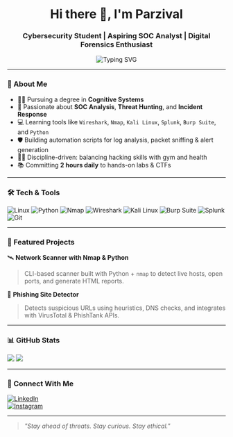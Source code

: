 <h1 align="center">Hi there 👋, I'm Parzival</h1>
<h3 align="center">Cybersecurity Student | Aspiring SOC Analyst | Digital Forensics Enthusiast</h3>

<p align="center">
  <img src="https://readme-typing-svg.demolab.com?font=Fira+Code&pause=1000&center=true&vCenter=true&width=440&lines=On+The+Hunt+For+Threads;SOC+Analysis+in+progress;Always+learning+something+new" alt="Typing SVG" />
</p>

---

### 🧠 About Me

- 🕵️‍♂️ Pursuing a degree in **Cognitive Systems**
- 🔐 Passionate about **SOC Analysis**, **Threat Hunting**, and **Incident Response**
- 💻 Learning tools like `Wireshark`, `Nmap`, `Kali Linux`, `Splunk`, `Burp Suite`, and `Python`
- 🛡️ Building automation scripts for log analysis, packet sniffing & alert generation
- 🏋️‍♂️ Discipline-driven: balancing hacking skills with gym and health
- 📚 Committing **2 hours daily** to hands-on labs & CTFs

---

### 🛠️ Tech & Tools

![Linux](https://img.shields.io/badge/Linux-000000?style=for-the-badge&logo=linux&logoColor=white)
![Python](https://img.shields.io/badge/Python-3670A0?style=for-the-badge&logo=python&logoColor=white)
![Nmap](https://img.shields.io/badge/Nmap-0088cc?style=for-the-badge)
![Wireshark](https://img.shields.io/badge/Wireshark-1679A7?style=for-the-badge&logo=wireshark&logoColor=white)
![Kali Linux](https://img.shields.io/badge/Kali_Linux-557C94?style=for-the-badge&logo=kali-linux&logoColor=white)
![Burp Suite](https://img.shields.io/badge/Burp_Suite-orange?style=for-the-badge)
![Splunk](https://img.shields.io/badge/Splunk-black?style=for-the-badge&logo=splunk&logoColor=white)
![Git](https://img.shields.io/badge/Git-F05032?style=for-the-badge&logo=git&logoColor=white)

---

### 🚧 Featured Projects

🛰️ **Network Scanner with Nmap & Python**

> CLI-based scanner built with Python + `nmap` to detect live hosts, open ports, and generate HTML reports.

🎣 **Phishing Site Detector**

> Detects suspicious URLs using heuristics, DNS checks, and integrates with VirusTotal & PhishTank APIs.

---

### 📊 GitHub Stats

<img
  src="https://github-readme-stats.vercel.app/api?username=Linuxboii&show_icons=true&theme=radical"
/>
<img
  src="https://github-readme-streak-stats.herokuapp.com/?user=Linuxboii&theme=radical"
/>

---

### 📡 Connect With Me

[![LinkedIn](https://img.shields.io/badge/LinkedIn-blue?style=for-the-badge&logo=linkedin&logoColor=white)](https://www.linkedin.com/in/sushanthkasturi?utm_source=share&utm_campaign=share_via&utm_content=profile&utm_medium=android_app)  
[![Instagram](https://img.shields.io/badge/Instagram-E4405F?style=for-the-badge&logo=instagram&logoColor=white)](https://www.instagram.com/kbm.sushanth?igsh=bmZlMGhxZGQ5ZjM3)

---

> _"Stay ahead of threats. Stay curious. Stay ethical."_
